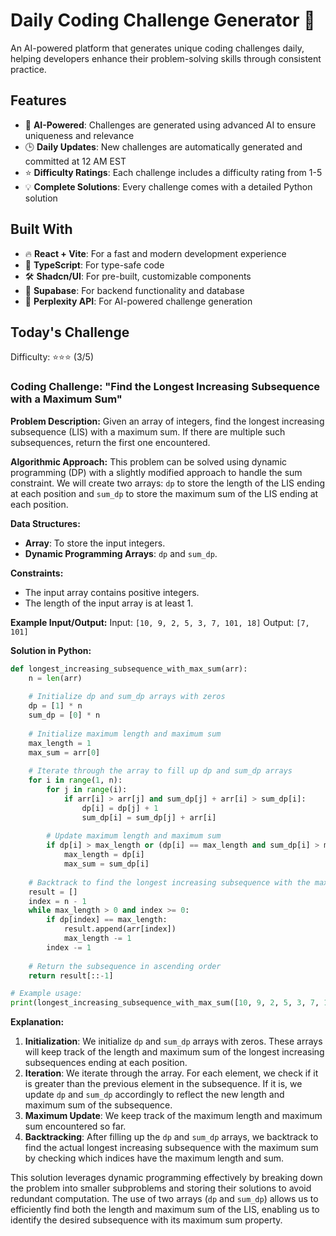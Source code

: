# Daily Coding Challenge Generator 🚀

An AI-powered platform that generates unique coding challenges daily, helping developers enhance their problem-solving skills through consistent practice.

## Features

- 🤖 **AI-Powered**: Challenges are generated using advanced AI to ensure uniqueness and relevance
- 🕒 **Daily Updates**: New challenges are automatically generated and committed at 12 AM EST
- ⭐ **Difficulty Ratings**: Each challenge includes a difficulty rating from 1-5
- 💡 **Complete Solutions**: Every challenge comes with a detailed Python solution

## Built With

- 🔥 **React + Vite**: For a fast and modern development experience
- 🔷 **TypeScript**: For type-safe code
- 🛠️ **Shadcn/UI**: For pre-built, customizable components
- 🔌 **Supabase**: For backend functionality and database
- 🤖 **Perplexity API**: For AI-powered challenge generation

## Today's Challenge

Difficulty: ⭐⭐⭐ (3/5)

### Coding Challenge: "Find the Longest Increasing Subsequence with a Maximum Sum"

**Problem Description:**
Given an array of integers, find the longest increasing subsequence (LIS) with a maximum sum. If there are multiple such subsequences, return the first one encountered.

**Algorithmic Approach:**
This problem can be solved using dynamic programming (DP) with a slightly modified approach to handle the sum constraint. We will create two arrays: `dp` to store the length of the LIS ending at each position and `sum_dp` to store the maximum sum of the LIS ending at each position.

**Data Structures:**
- **Array**: To store the input integers.
- **Dynamic Programming Arrays**: `dp` and `sum_dp`.

**Constraints:**
- The input array contains positive integers.
- The length of the input array is at least 1.

**Example Input/Output:**
Input: `[10, 9, 2, 5, 3, 7, 101, 18]`
Output: `[7, 101]`

**Solution in Python:**

```python
def longest_increasing_subsequence_with_max_sum(arr):
    n = len(arr)
    
    # Initialize dp and sum_dp arrays with zeros
    dp = [1] * n
    sum_dp = [0] * n
    
    # Initialize maximum length and maximum sum
    max_length = 1
    max_sum = arr[0]
    
    # Iterate through the array to fill up dp and sum_dp arrays
    for i in range(1, n):
        for j in range(i):
            if arr[i] > arr[j] and sum_dp[j] + arr[i] > sum_dp[i]:
                dp[i] = dp[j] + 1
                sum_dp[i] = sum_dp[j] + arr[i]
        
        # Update maximum length and maximum sum
        if dp[i] > max_length or (dp[i] == max_length and sum_dp[i] > max_sum):
            max_length = dp[i]
            max_sum = sum_dp[i]
    
    # Backtrack to find the longest increasing subsequence with the maximum sum
    result = []
    index = n - 1
    while max_length > 0 and index >= 0:
        if dp[index] == max_length:
            result.append(arr[index])
            max_length -= 1
        index -= 1
    
    # Return the subsequence in ascending order
    return result[::-1]

# Example usage:
print(longest_increasing_subsequence_with_max_sum([10, 9, 2, 5, 3, 7, 101, 18]))
```

**Explanation:**
1. **Initialization**: We initialize `dp` and `sum_dp` arrays with zeros. These arrays will keep track of the length and maximum sum of the longest increasing subsequences ending at each position.
2. **Iteration**: We iterate through the array. For each element, we check if it is greater than the previous element in the subsequence. If it is, we update `dp` and `sum_dp` accordingly to reflect the new length and maximum sum of the subsequence.
3. **Maximum Update**: We keep track of the maximum length and maximum sum encountered so far.
4. **Backtracking**: After filling up the `dp` and `sum_dp` arrays, we backtrack to find the actual longest increasing subsequence with the maximum sum by checking which indices have the maximum length and sum.

This solution leverages dynamic programming effectively by breaking down the problem into smaller subproblems and storing their solutions to avoid redundant computation. The use of two arrays (`dp` and `sum_dp`) allows us to efficiently find both the length and maximum sum of the LIS, enabling us to identify the desired subsequence with its maximum sum property.